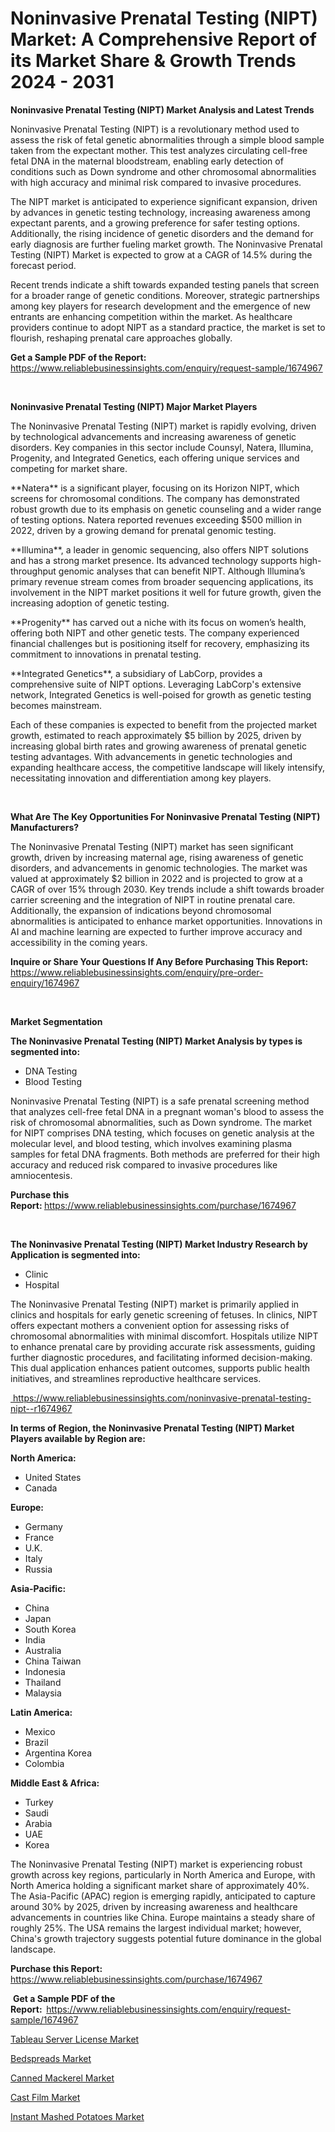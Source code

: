<p><h1>Noninvasive Prenatal Testing (NIPT) Market: A Comprehensive Report of its Market Share & Growth Trends 2024 - 2031</h1></p><p><strong>Noninvasive Prenatal Testing (NIPT) Market Analysis and Latest Trends</strong></p>
<p><p>Noninvasive Prenatal Testing (NIPT) is a revolutionary method used to assess the risk of fetal genetic abnormalities through a simple blood sample taken from the expectant mother. This test analyzes circulating cell-free fetal DNA in the maternal bloodstream, enabling early detection of conditions such as Down syndrome and other chromosomal abnormalities with high accuracy and minimal risk compared to invasive procedures.</p><p>The NIPT market is anticipated to experience significant expansion, driven by advances in genetic testing technology, increasing awareness among expectant parents, and a growing preference for safer testing options. Additionally, the rising incidence of genetic disorders and the demand for early diagnosis are further fueling market growth. The Noninvasive Prenatal Testing (NIPT) Market is expected to grow at a CAGR of 14.5% during the forecast period. </p><p>Recent trends indicate a shift towards expanded testing panels that screen for a broader range of genetic conditions. Moreover, strategic partnerships among key players for research development and the emergence of new entrants are enhancing competition within the market. As healthcare providers continue to adopt NIPT as a standard practice, the market is set to flourish, reshaping prenatal care approaches globally.</p></p>
<p><strong>Get a Sample PDF of the Report:&nbsp;</strong> <a href="https://www.reliablebusinessinsights.com/enquiry/request-sample/1674967?utm_campaign=102&utm_medium=2&utm_source=Github&utm_content=ia&utm_term=10102024&utm_id=noninvasive-prenatal-testing-nipt">https://www.reliablebusinessinsights.com/enquiry/request-sample/1674967</a></p>
<p>&nbsp;</p>
<p><strong>Noninvasive Prenatal Testing (NIPT) Major Market Players</strong></p>
<p><p>The Noninvasive Prenatal Testing (NIPT) market is rapidly evolving, driven by technological advancements and increasing awareness of genetic disorders. Key companies in this sector include Counsyl, Natera, Illumina, Progenity, and Integrated Genetics, each offering unique services and competing for market share.</p><p>**Natera** is a significant player, focusing on its Horizon NIPT, which screens for chromosomal conditions. The company has demonstrated robust growth due to its emphasis on genetic counseling and a wider range of testing options. Natera reported revenues exceeding $500 million in 2022, driven by a growing demand for prenatal genomic testing.</p><p>**Illumina**, a leader in genomic sequencing, also offers NIPT solutions and has a strong market presence. Its advanced technology supports high-throughput genomic analyses that can benefit NIPT. Although Illumina’s primary revenue stream comes from broader sequencing applications, its involvement in the NIPT market positions it well for future growth, given the increasing adoption of genetic testing.</p><p>**Progenity** has carved out a niche with its focus on women’s health, offering both NIPT and other genetic tests. The company experienced financial challenges but is positioning itself for recovery, emphasizing its commitment to innovations in prenatal testing.</p><p>**Integrated Genetics**, a subsidiary of LabCorp, provides a comprehensive suite of NIPT options. Leveraging LabCorp's extensive network, Integrated Genetics is well-poised for growth as genetic testing becomes mainstream.</p><p>Each of these companies is expected to benefit from the projected market growth, estimated to reach approximately $5 billion by 2025, driven by increasing global birth rates and growing awareness of prenatal genetic testing advantages. With advancements in genetic technologies and expanding healthcare access, the competitive landscape will likely intensify, necessitating innovation and differentiation among key players.</p></p>
<p>&nbsp;</p>
<p><strong>What Are The Key Opportunities For Noninvasive Prenatal Testing (NIPT) Manufacturers?</strong></p>
<p><p>The Noninvasive Prenatal Testing (NIPT) market has seen significant growth, driven by increasing maternal age, rising awareness of genetic disorders, and advancements in genomic technologies. The market was valued at approximately $2 billion in 2022 and is projected to grow at a CAGR of over 15% through 2030. Key trends include a shift towards broader carrier screening and the integration of NIPT in routine prenatal care. Additionally, the expansion of indications beyond chromosomal abnormalities is anticipated to enhance market opportunities. Innovations in AI and machine learning are expected to further improve accuracy and accessibility in the coming years.</p></p>
<p><strong>Inquire or Share Your Questions If Any Before Purchasing This Report:</strong> <a href="https://www.reliablebusinessinsights.com/enquiry/pre-order-enquiry/1674967?utm_campaign=102&utm_medium=2&utm_source=Github&utm_content=ia&utm_term=10102024&utm_id=noninvasive-prenatal-testing-nipt">https://www.reliablebusinessinsights.com/enquiry/pre-order-enquiry/1674967</a></p>
<p>&nbsp;</p>
<p><strong>Market Segmentation</strong></p>
<p><strong>The Noninvasive Prenatal Testing (NIPT) Market Analysis by types is segmented into:</strong></p>
<p><ul><li>DNA Testing</li><li>Blood Testing</li></ul></p>
<p><p>Noninvasive Prenatal Testing (NIPT) is a safe prenatal screening method that analyzes cell-free fetal DNA in a pregnant woman's blood to assess the risk of chromosomal abnormalities, such as Down syndrome. The market for NIPT comprises DNA testing, which focuses on genetic analysis at the molecular level, and blood testing, which involves examining plasma samples for fetal DNA fragments. Both methods are preferred for their high accuracy and reduced risk compared to invasive procedures like amniocentesis.</p></p>
<p><strong>Purchase this Report:&nbsp;</strong><a href="https://www.reliablebusinessinsights.com/purchase/1674967?utm_campaign=102&utm_medium=2&utm_source=Github&utm_content=ia&utm_term=10102024&utm_id=noninvasive-prenatal-testing-nipt">https://www.reliablebusinessinsights.com/purchase/1674967</a></p>
<p>&nbsp;</p>
<p><strong>The Noninvasive Prenatal Testing (NIPT) Market Industry Research by Application is segmented into:</strong></p>
<p><ul><li>Clinic</li><li>Hospital</li></ul></p>
<p><p>The Noninvasive Prenatal Testing (NIPT) market is primarily applied in clinics and hospitals for early genetic screening of fetuses. In clinics, NIPT offers expectant mothers a convenient option for assessing risks of chromosomal abnormalities with minimal discomfort. Hospitals utilize NIPT to enhance prenatal care by providing accurate risk assessments, guiding further diagnostic procedures, and facilitating informed decision-making. This dual application enhances patient outcomes, supports public health initiatives, and streamlines reproductive healthcare services.</p></p>
<p><a href="https://www.reliablebusinessinsights.com/noninvasive-prenatal-testing-nipt--r1674967?utm_campaign=102&utm_medium=2&utm_source=Github&utm_content=ia&utm_term=10102024&utm_id=noninvasive-prenatal-testing-nipt">&nbsp;https://www.reliablebusinessinsights.com/noninvasive-prenatal-testing-nipt--r1674967</a></p>
<p><strong>In terms of Region, the Noninvasive Prenatal Testing (NIPT) Market Players available by Region are:</strong></p>
<p>
    <p> <strong> North America: </strong>
        <ul>
            <li>United States</li>
            <li>Canada</li>
        </ul>
        </p> 
    <p> <strong> Europe: </strong>
        <ul>
            <li>Germany</li>
            <li>France</li>
            <li>U.K.</li>
            <li>Italy</li>
            <li>Russia</li>
        </ul>
        </p> 
    <p> <strong> Asia-Pacific: </strong>
        <ul>
            <li>China</li>
            <li>Japan</li>
            <li>South Korea</li>
            <li>India</li>
            <li>Australia</li>
            <li>China Taiwan</li>
            <li>Indonesia</li>
            <li>Thailand</li>
            <li>Malaysia</li>
        </ul>
        </p> 
    <p> <strong> Latin America: </strong>
        <ul>
            <li>Mexico</li>
            <li>Brazil</li>
            <li>Argentina Korea</li>
            <li>Colombia</li>
        </ul>
        </p> 
    <p> <strong> Middle East & Africa: </strong>
        <ul>
            <li>Turkey</li>
            <li>Saudi</li>
            <li>Arabia</li>
            <li>UAE</li>
            <li>Korea</li>
        </ul>
    </p>
    </p>
<p><p>The Noninvasive Prenatal Testing (NIPT) market is experiencing robust growth across key regions, particularly in North America and Europe, with North America holding a significant market share of approximately 40%. The Asia-Pacific (APAC) region is emerging rapidly, anticipated to capture around 30% by 2025, driven by increasing awareness and healthcare advancements in countries like China. Europe maintains a steady share of roughly 25%. The USA remains the largest individual market; however, China's growth trajectory suggests potential future dominance in the global landscape.</p></p>
<p><strong>Purchase this Report: </strong><a href="https://www.reliablebusinessinsights.com/purchase/1674967?utm_campaign=102&utm_medium=2&utm_source=Github&utm_content=ia&utm_term=10102024&utm_id=noninvasive-prenatal-testing-nipt">https://www.reliablebusinessinsights.com/purchase/1674967</a></p>
<p>&nbsp;<strong>Get a Sample PDF of the Report:&nbsp;&nbsp;</strong><a href="https://www.reliablebusinessinsights.com/enquiry/request-sample/1674967?utm_campaign=102&utm_medium=2&utm_source=Github&utm_content=ia&utm_term=10102024&utm_id=noninvasive-prenatal-testing-nipt">https://www.reliablebusinessinsights.com/enquiry/request-sample/1674967</a></p>
<p><strong></strong></p>
<p><p><a href="https://www.linkedin.com/pulse/strategic-insights-tableau-server-license-market-growth-drivers-quyjc?utm_campaign=102&utm_medium=2&utm_source=Github&utm_content=ia&utm_term=10102024&utm_id=noninvasive-prenatal-testing-nipt">Tableau Server License Market</a></p><p><a href="https://github.com/SidorelaGurakuqi596/Market-Research-Report-List-1/blob/main/bedspreads-market.md?utm_campaign=102&utm_medium=2&utm_source=Github&utm_content=ia&utm_term=10102024&utm_id=noninvasive-prenatal-testing-nipt">Bedspreads Market</a></p><p><a href="https://issuu.com/reportprime-2/docs/canned-mackerel-market-size-2030.pp_665179305c3f29?utm_campaign=102&utm_medium=2&utm_source=Github&utm_content=ia&utm_term=10102024&utm_id=noninvasive-prenatal-testing-nipt">Canned Mackerel Market</a></p><p><a href="https://www.linkedin.com/pulse/cast-film-market-report-product-type-cppcpeothers-end-use-usbdf?utm_campaign=102&utm_medium=2&utm_source=Github&utm_content=ia&utm_term=10102024&utm_id=noninvasive-prenatal-testing-nipt">Cast Film Market</a></p><p><a href="https://issuu.com/reportprime-2/docs/instant-mashed-potatoes-market-size_f86236544e96b2?utm_campaign=102&utm_medium=2&utm_source=Github&utm_content=ia&utm_term=10102024&utm_id=noninvasive-prenatal-testing-nipt">Instant Mashed Potatoes Market</a></p></p>